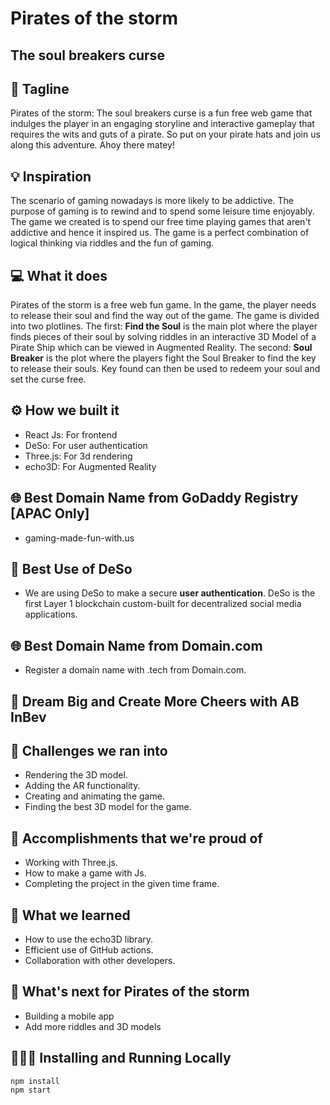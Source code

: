 # Pirates of the storm

## The soul breakers curse

## 📌 Tagline

Pirates of the storm: The soul breakers curse is a fun free web game that indulges the player in an engaging storyline and interactive gameplay that requires the wits and guts of a pirate. So put on your pirate hats and join us along this adventure. Ahoy there matey!

## 💡 Inspiration

The scenario of gaming nowadays is more likely to be addictive. The purpose of gaming is to rewind and to spend some leisure time enjoyably. The game we created is to spend our free time playing games that aren't addictive and hence it inspired us. The game is a perfect combination of logical thinking via riddles and the fun of gaming.

## 💻 What it does

Pirates of the storm is a free web fun game. In the game, the player needs to release their soul and find the way out of the game. The game is divided into two plotlines. The first: **Find the Soul** is the main plot where the player finds pieces of their soul by solving riddles in an interactive 3D Model of a Pirate Ship which can be viewed in Augmented Reality. The second: **Soul Breaker** is the plot where the players fight the Soul Breaker to find the key to release their souls. Key found can then be used to redeem your soul and set the curse free.

## ⚙️ How we built it

- React Js: For frontend
- DeSo: For user authentication
- Three.js: For 3d rendering
- echo3D: For Augmented Reality

## 🌐 Best Domain Name from GoDaddy Registry [APAC Only]

- gaming-made-fun-with.us

## 🔐 Best Use of DeSo

- We are using DeSo to make a secure **user authentication**. DeSo is the first Layer 1 blockchain custom-built for decentralized social media applications.

## 🌐 Best Domain Name from Domain.com

- Register a domain name with .tech from Domain.com.

## 🍻 Dream Big and Create More Cheers with AB InBev

## 🧠 Challenges we ran into

- Rendering the 3D model.
- Adding the AR functionality.
- Creating and animating the game.
- Finding the best 3D model for the game.

## 🏅 Accomplishments that we're proud of

- Working with Three.js.
- How to make a game with Js.
- Completing the project in the given time frame.

## 📖 What we learned

- How to use the echo3D library.
- Efficient use of GitHub actions.
- Collaboration with other developers.

## 🚀 What's next for Pirates of the storm

- Building a mobile app
- Add more riddles and 3D models

## 🏃🏻‍♂️ Installing and Running Locally

```
npm install
npm start
```
